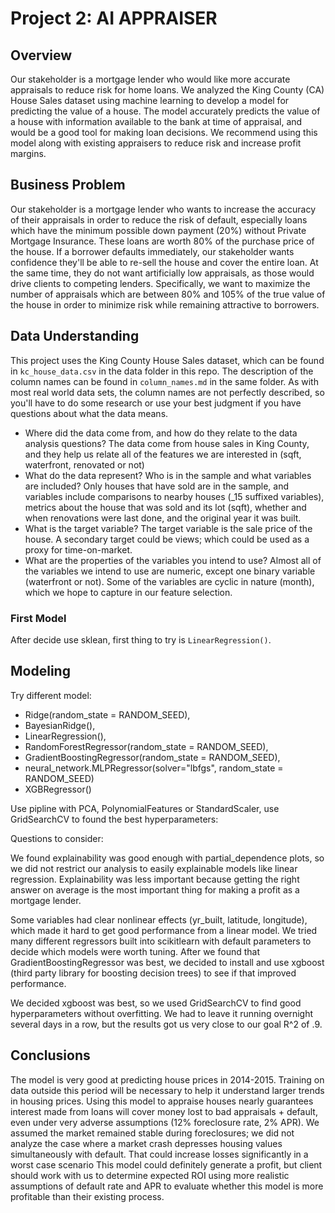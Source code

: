 # Project 2: AI APPRAISER

## Overview

Our stakeholder is a mortgage lender who would like more accurate appraisals to reduce risk for home loans. We analyzed the King County (CA) House Sales dataset using machine learning to develop a model for predicting the value of a house. The model accurately predicts the value of a house with information available to the bank at time of appraisal, and would be a good tool for making loan decisions. We recommend using this model along with existing appraisers to reduce risk and increase profit margins.


## Business Problem

Our stakeholder is a mortgage lender who wants to increase the accuracy of their appraisals in order to reduce the risk of default, especially loans which have the minimum possible down payment (20%) without Private Mortgage Insurance. These loans are worth 80% of the purchase price of the house. If a borrower defaults immediately, our stakeholder wants confidence they'll be able to re-sell the house and cover the entire loan. At the same time, they do not want artificially low appraisals, as those would drive clients to competing lenders. Specifically, we want to maximize the number of appraisals which are between 80% and 105% of the true value of the house in order to minimize risk while remaining attractive to borrowers.


## Data Understanding

This project uses the King County House Sales dataset, which can be found in `kc_house_data.csv` in the data folder in this repo. The description of the column names can be found in `column_names.md` in the same folder. As with most real world data sets, the column names are not perfectly described, so you'll have to do some research or use your best judgment if you have questions about what the data means.


- Where did the data come from, and how do they relate to the data analysis questions?
    The data come from house sales in King County, and they help us relate all of the features we are interested in (sqft, waterfront, renovated or not)
- What do the data represent? Who is in the sample and what variables are included?
    Only houses that have sold are in the sample, and variables include comparisons to nearby houses (_15 suffixed variables), metrics about the house that was sold and its lot (sqft), whether and when renovations were last done, and the original year it was built.
- What is the target variable?
    The target variable is the sale price of the house. A secondary target could be views; which could be used as a proxy for time-on-market.
- What are the properties of the variables you intend to use?
    Almost all of the variables we intend to use are numeric, except one binary variable (waterfront or not). Some of the variables are cyclic in nature (month), which we hope to capture in our feature selection.


### First Model

After decide use sklean, first thing to try is `LinearRegression()`.


## Modeling

Try different model:

* Ridge(random_state = RANDOM_SEED),
* BayesianRidge(),
* LinearRegression(),
* RandomForestRegressor(random_state = RANDOM_SEED),
* GradientBoostingRegressor(random_state = RANDOM_SEED),
* neural_network.MLPRegressor(solver="lbfgs", random_state = RANDOM_SEED)
* XGBRegressor() 

Use pipline with PCA, PolynomialFeatures or StandardScaler, use GridSearchCV to found the best hyperparameters:



Questions to consider:

We found explainability was good enough with partial_dependence plots, so we did not restrict our analysis to easily explainable models like linear regression. Explainability was less important because getting the right answer on average is the most important thing for making a profit as a mortgage lender.

Some variables had clear nonlinear effects (yr_built, latitude, longitude), which made it hard to get good performance from a linear model. We tried many different regressors built into scikitlearn with default parameters to decide which models were worth tuning. After we found that GradientBoostingRegressor was best, we decided to install and use xgboost (third party library for boosting decision trees) to see if that improved performance.

We decided xgboost was best, so we used GridSearchCV to find good hyperparameters without overfitting. We had to leave it running overnight several days in a row, but the results got us very close to our goal R^2 of .9.


## Conclusions

The model is very good at predicting house prices in 2014-2015. Training on data outside this period will be necessary to help it understand larger trends in housing prices.
Using this model to appraise houses nearly guarantees interest made from loans will cover money lost to bad appraisals + default, even under very adverse assumptions (12% foreclosure rate, 2% APR).
We assumed the market remained stable during foreclosures; we did not analyze the case where a market crash depresses housing values simultaneously with default. That could increase losses significantly in a worst case scenario
This model could definitely generate a profit, but client should work with us to determine expected ROI using more realistic assumptions of default rate and APR to evaluate whether this model is more profitable than their existing process.
